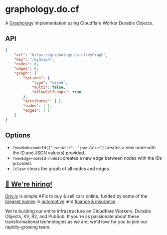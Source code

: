 # graphology.do.cf

A [Graphology](https://graphology.github.io/) Implementation using Cloudflare Worker Durable Objects.

## API

```json
{
    "url": "https://graphology.do.cf/myGraph",
    "key": "/myGraph",
    "nodes": 0,
    "edges": 0,
    "graph": {
        "options": {
            "type": "mixed",
            "multi": false,
            "allowSelfLoops": true
        },
        "attributes": { },
        "nodes": [ ],
        "edges": [ ]
    }
}
```

## Options

- `?newNode=nodeId|{"jsonAttr": "jsonValue"}` creates a new node with the ID and JSON value(s) provided.
- `?newEdge=nodeId-nodeId` creates a new edge between nodes with the IDs provided.
- `?clear` clears the graph of all nodes and edges.

## [🚀 We're hiring!](https://careers.do/apply)

[Driv.ly](https://driv.ly) is simple APIs to buy & sell cars online, funded by some of the [biggest names](https://twitter.com/TurnerNovak) in [automotive](https://fontinalis.com/team/#bill-ford) and [finance & insurance](https://www.detroit.vc)

We're building our entire infrastructure on Cloudflare Workers, Durable Objects, KV, R2, and PubSub.  If you're as passionate about these transformational technologies as we are, we'd love for you to join our rapidly-growing team.
